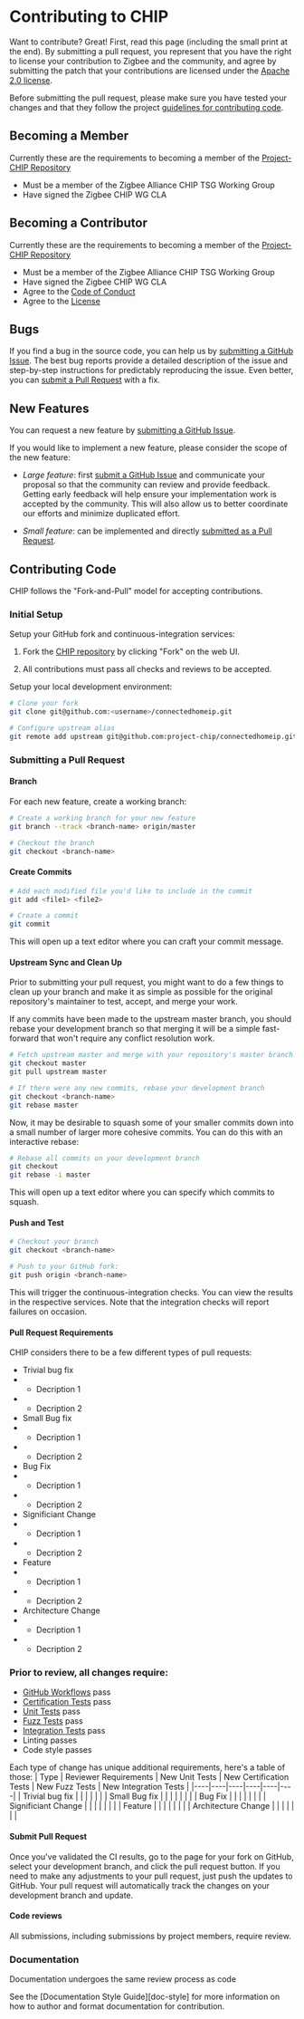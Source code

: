 Contributing to CHIP
========================

Want to contribute? Great! First, read this page (including the small
print at the end).
By submitting a pull request, you represent that you have the right to license your contribution to Zigbee and the
community, and agree by submitting the patch that your contributions are licensed under the
[Apache 2.0 license](./LICENSE.md).

Before submitting the pull request, please make sure you have tested your changes and that they follow the project
[guidelines for contributing code](./docs/CONTRIBUTION_GUIDELINES.md).


## Becoming a Member

Currently these are the requirements to becoming a member of the [Project-CHIP Repository](https://github.com/project-chip/connectedhomeip/connectedhomeip.git)
* Must be a member of the Zigbee Alliance CHIP TSG Working Group
* Have signed the Zigbee CHIP WG CLA

## Becoming a Contributor

Currently these are the requirements to becoming a member of the [Project-CHIP Repository](https://github.com/project-chip/connectedhomeip/connectedhomeip.git)
* Must be a member of the Zigbee Alliance CHIP TSG Working Group
* Have signed the Zigbee CHIP WG CLA
* Agree to the [Code of Conduct](./CODE_OF_CONDUCT.md)
* Agree to the [License](./LICENSE)


## Bugs

If you find a bug in the source code, you can help us by [submitting a GitHub Issue](https://github.com/project-chip/connectedhomeip/issues/new).  The best bug reports provide a detailed description of the issue and step-by-step instructions for predictably reproducing the issue.  Even better, you can [submit a Pull Request](#submitting-a-pull-request) with a fix.

## New Features

You can request a new feature by [submitting a GitHub Issue](https://github.com/project-chip/connectedhomeip/issues/new).

If you would like to implement a new feature, please consider the scope of the new feature:

* *Large feature*: first [submit a GitHub
  Issue](https://github.com/project-chip/connectedhomeip/issues/new) and communicate
  your proposal so that the community can review and provide feedback.  Getting
  early feedback will help ensure your implementation work is accepted by the
  community.  This will also allow us to better coordinate our efforts and
  minimize duplicated effort.

* *Small feature*: can be implemented and directly [submitted as a Pull
  Request](#submitting-a-pull-request).

## Contributing Code

CHIP follows the "Fork-and-Pull" model for accepting contributions.

### Initial Setup

Setup your GitHub fork and continuous-integration services:

1. Fork the [CHIP
   repository](https://github.com/project-chip/connectedhomeip) by clicking "Fork"
   on the web UI.

2. All contributions must pass all checks and reviews to be accepted.

Setup your local development environment:

```bash
# Clone your fork
git clone git@github.com:<username>/connectedhomeip.git

# Configure upstream alias
git remote add upstream git@github.com:project-chip/connectedhomeip.git
```

### Submitting a Pull Request

#### Branch

For each new feature, create a working branch:

```bash
# Create a working branch for your new feature
git branch --track <branch-name> origin/master

# Checkout the branch
git checkout <branch-name>
```

#### Create Commits

```bash
# Add each modified file you'd like to include in the commit
git add <file1> <file2>

# Create a commit
git commit
```

This will open up a text editor where you can craft your commit message.

#### Upstream Sync and Clean Up

Prior to submitting your pull request, you might want to do a few things to
clean up your branch and make it as simple as possible for the original
repository's maintainer to test, accept, and merge your work.

If any commits have been made to the upstream master branch, you should rebase
your development branch so that merging it will be a simple fast-forward that
won't require any conflict resolution work.

```bash
# Fetch upstream master and merge with your repository's master branch
git checkout master
git pull upstream master

# If there were any new commits, rebase your development branch
git checkout <branch-name>
git rebase master
```

Now, it may be desirable to squash some of your smaller commits down into a
small number of larger more cohesive commits. You can do this with an
interactive rebase:

```bash
# Rebase all commits on your development branch
git checkout
git rebase -i master
```

This will open up a text editor where you can specify which commits to squash.


#### Push and Test

```bash
# Checkout your branch
git checkout <branch-name>

# Push to your GitHub fork:
git push origin <branch-name>
```

This will trigger the continuous-integration checks.  You
can view the results in the respective services.  Note that the integration
checks will report failures on occasion. 

#### Pull Request Requirements

CHIP considers there to be a few different types of pull requests:
- Trivial bug fix
- - Decription 1
- - Decription 2
- Small Bug fix
- - Decription 1
- - Decription 2
- Bug Fix
- - Decription 1
- - Decription 2
- Significiant Change
- - Decription 1
- - Decription 2
- Feature
- - Decription 1
- - Decription 2
- Architecture Change
- - Decription 1
- - Decription 2

### Prior to review, all changes require:
- [GitHub Workflows](../.github/workflows) pass 
- [Certification Tests](tests/certification/README.md) pass 
- [Unit Tests](tests/unit/README.md) pass
- [Fuzz Tests](tests/fuzz/README.md) pass
- [Integration Tests](tests/integration/README.md) pass
- Linting passes
- Code style passes

Each type of change has unique additional requirements, here's a table of those:
| Type | Reviewer Requirements | New Unit Tests | New Certification Tests | New Fuzz Tests | New Integration Tests |
|----|----|----|----|----|----|
| Trivial bug fix | | | | | |
| Small Bug fix |  | | | | | |
| Bug Fix |  | | | | | |
| Significiant Change |  | | | | | |
| Feature |  | | | | | |
| Architecture Change |  | | | | | |



#### Submit Pull Request

Once you've validated the CI results, go to the page for
your fork on GitHub, select your development branch, and click the pull request
button. If you need to make any adjustments to your pull request, just push the
updates to GitHub. Your pull request will automatically track the changes on
your development branch and update.

#### Code reviews

All submissions, including submissions by project members, require review. 

### Documentation

Documentation undergoes the same review process as code

See the [Documentation Style Guide][doc-style] for more information on
how to author and format documentation for contribution.

